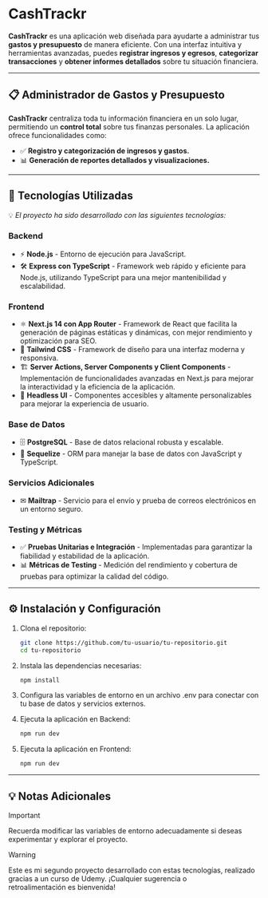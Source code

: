 # **CashTrackr**
**CashTrackr** es una aplicación web diseñada para ayudarte a administrar tus **gastos y presupuesto** de manera eficiente. Con una interfaz intuitiva y herramientas avanzadas, puedes **registrar ingresos y egresos**, **categorizar transacciones** y **obtener informes detallados** sobre tu situación financiera.

---

## 📋 **Administrador de Gastos y Presupuesto**
**CashTrackr** centraliza toda tu información financiera en un solo lugar, permitiendo un **control total** sobre tus finanzas personales. La aplicación ofrece funcionalidades como:

- ✅ **Registro y categorización de ingresos y gastos.**
- 📊 **Generación de reportes detallados y visualizaciones.**

---

## 🚀 **Tecnologías Utilizadas**
💡 *El proyecto ha sido desarrollado con las siguientes tecnologías:*  

### **Backend**  
- ⚡ **Node.js** - Entorno de ejecución para JavaScript.  
- 🛠 **Express con TypeScript** - Framework web rápido y eficiente para Node.js, utilizando TypeScript para una mejor mantenibilidad y escalabilidad.  

### **Frontend**  
- ⚛ **Next.js 14 con App Router** - Framework de React que facilita la generación de páginas estáticas y dinámicas, con mejor rendimiento y optimización para SEO.  
- 🎨 **Tailwind CSS** - Framework de diseño para una interfaz moderna y responsiva.  
- 🏗 **Server Actions, Server Components y Client Components** - Implementación de funcionalidades avanzadas en Next.js para mejorar la interactividad y la eficiencia de la aplicación.  
- 🔧 **Headless UI** - Componentes accesibles y altamente personalizables para mejorar la experiencia de usuario.  

### **Base de Datos**  
- 🗄 **PostgreSQL** - Base de datos relacional robusta y escalable.  
- 🔄 **Sequelize** - ORM para manejar la base de datos con JavaScript y TypeScript.  

### **Servicios Adicionales**  
- ✉ **Mailtrap** - Servicio para el envío y prueba de correos electrónicos en un entorno seguro.  

### **Testing y Métricas**  
- ✅ **Pruebas Unitarias e Integración** - Implementadas para garantizar la fiabilidad y estabilidad de la aplicación.  
- 📊 **Métricas de Testing** - Medición del rendimiento y cobertura de pruebas para optimizar la calidad del código.  

---

## ⚙ Instalación y Configuración  

1. Clona el repositorio:  

    ```bash
   git clone https://github.com/tu-usuario/tu-repositorio.git
   cd tu-repositorio

2. Instala las dependencias necesarias:
    ```bash
   npm install

3. Configura las variables de entorno en un archivo .env para conectar con tu base de datos y servicios externos.

4. Ejecuta la aplicación en Backend:
    ```bash
   npm run dev

5. Ejecuta la aplicación en Frontend:
    ```bash
   npm run dev
---

## 💡 Notas Adicionales

> [!IMPORTANT] 
> Recuerda modificar las variables de entorno adecuadamente si deseas experimentar y explorar el proyecto.

> [!WARNING] 
>  Este es mi segundo proyecto desarrollado con estas tecnologías, realizado gracias a un curso de Udemy. ¡Cualquier sugerencia o retroalimentación es bienvenida!
